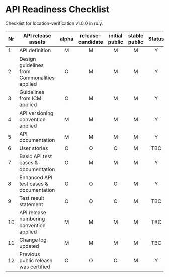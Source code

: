 # API Readiness Checklist

Checklist for location-verification v1.0.0 in rx.y.

| Nr | API release assets  | alpha | release-candidate |  initial<br>public | stable<br> public | Status | Comments |
|----|----------------------------------------------|:-----:|:-----------------:|:-------:|:------:|:----:|:----:|
|  1 | API definition                               |   M   |         M         |    M    |    M   |Y| [OAS](https://github.com/camaraproject/DeviceLocation/blob/main/code/API_definitions/location-verification.yaml) |
|  2 | Design guidelines from Commonalities applied |   O   |         M         |    M    |    M   |Y| [r0.4.0-rc.1](https://github.com/camaraproject/Commonalities/tree/r0.4.0-rc.1)     |
|  3 | Guidelines from ICM applied                  |   O   |         M         |    M    |    M   |Y| [r0.2.0-rc.1](https://github.com/camaraproject/IdentityAndConsentManagement/tree/v0.2.0-rc.1)     |
|  4 | API versioning convention applied            |   M   |         M         |    M    |    M   |Y| v1.0.0 |
|  5 | API documentation                            |   M   |         M         |    M    |    M   |Y|      |
|  6 | User stories                                 |   O   |         O         |    O    |    M   |TBC| link |
|  7 | Basic API test cases & documentation         |   O   |         M         |    M    |    M   |Y| [Gherkin](https://github.com/camaraproject/DeviceLocation/blob/main/code/Test_definitions/location-verification.feature) |
|  8 | Enhanced API test cases & documentation      |   O   |         O         |    O    |    M   |Y | [Gherkin](https://github.com/camaraproject/DeviceLocation/blob/main/code/Test_definitions/location-verification.feature) |
|  9 | Test result statement                        |   O   |         O         |    O    |    M   |TBC| link |
| 10 | API release numbering convention applied     |   M   |         M         |    M    |    M   |TBC|      |
| 11 | Change log updated                           |   M   |         M         |    M    |    M   |TBC| link |
| 12 | Previous public release was certified        |   O   |         O         |    O    |    M   |Y|      |
